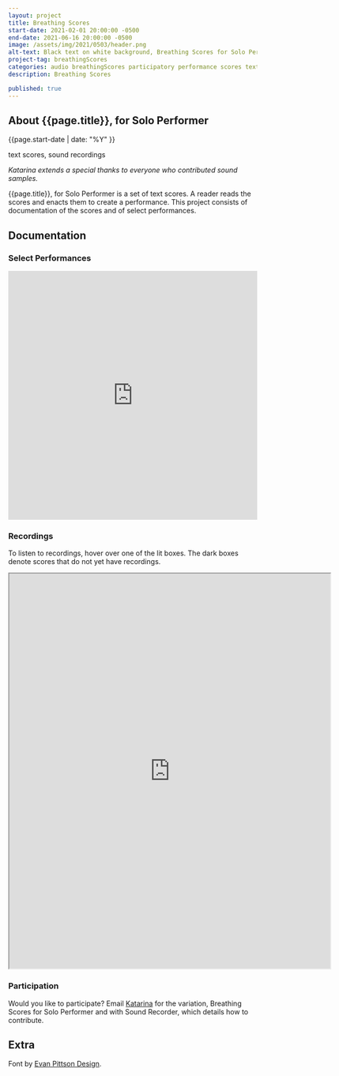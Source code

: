 ```yaml
---
layout: project
title: Breathing Scores
start-date: 2021-02-01 20:00:00 -0500
end-date: 2021-06-16 20:00:00 -0500
image: /assets/img/2021/0503/header.png
alt-text: Black text on white background, Breathing Scores for Solo Performer, Katarina Hoeger, QuGyrs R. Katztu Press, M90 20210502, Version 0.2
project-tag: breathingScores
categories: audio breathingScores participatory performance scores textScores
description: Breathing Scores

published: true
---
```

## About {{page.title}}, for Solo Performer

{{page.start-date | date: "%Y"  }}

text scores, sound recordings

*Katarina extends a special thanks to everyone who contributed sound samples.*


{{page.title}}, for Solo Performer is a set of text scores.
A reader reads the scores and enacts them to create a performance. This project consists of documentation of the scores and of select performances.


## Documentation

### Select Performances
<div style="padding:100% 0 0 0;position:relative;"><iframe src="https://player.vimeo.com/video/545186371?badge=0&amp;autopause=0&amp;player_id=0&amp;app_id=58479" frameborder="0" allow="autoplay; fullscreen; picture-in-picture" allowfullscreen style="position:absolute;top:0;left:0;width:100%;height:100%;" title="BreathingScores-Basic"></iframe></div><script src="https://player.vimeo.com/api/player.js"></script>

### Recordings
To listen to recordings, hover over one of the lit boxes.
The dark boxes denote scores that do not yet have recordings.

<iframe src="https://editor.p5js.org/k.hoeger.maine/embed/NJAQi2o55" width="650" height="800"></iframe>

### Participation
Would you like to participate?
Email [Katarina](mailto:katarina@katarinahoeger.com) for the variation, Breathing Scores for Solo Performer and with Sound Recorder, which details how to contribute.

## Extra
Font by [Evan Pittson Design](https://www.evanpittson.com/).
